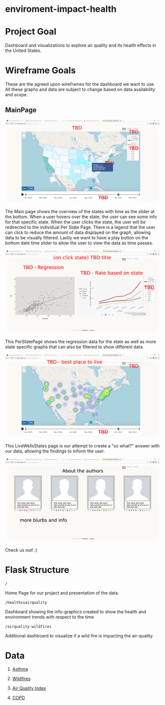 # enviroment-impact-health

# Project Goal
Dashboard and visualizations to explore air quality and its health effects in the United States.

# Wireframe Goals

These are the agreed upon wireframes for the dashboard we want to use. All these graphs and data are subject to change based on data availability and scope.

## MainPage

![MainPage](images/Main_Page.png)
 
The Main page shows the overview of the states with time as the slider at the bottom. When a user hovers over the state, the user can see some info for that specific state. When the user clicks the state, the user will be redirected to the individual Per State Page. There is a legend that the user can click to reduce the amount of data displayed on the graph, allowing data to be visually filtered. Lastly we want to have a play button on the bottom date time slider to allow the user to view the data as time passes.

![PerStatePage](images/Per_State_Page.png)

This PerStatePage shows the regression data for the state as well as more state specific graphs that can also be filtered to show different data.

![LiveWellsStates](images/Live_Wells_States.png)

This LiveWellsStates page is our attempt to create a "so what?" answer with our data, allowing the findings to inform the user.

![AboutTheAuthors](images/About_The_Authors.png)

Check us out! :)

# Flask Structure
```
/
```
Home Page for our project and presentation of the data.

```
/healthvsairquality
```
Dashboard showing the info-graphics created to show the health and environment trends with respect to the time.

```
/airquality-wildfires
```
Additional dashboard to visualize if a wild fire is impacting the air-quality.

# Data
1. [Asthma](https://chronicdata.cdc.gov/Chronic-Disease-Indicators/U-S-Chronic-Disease-Indicators-Asthma/us8e-ubyj)

2. [Wildfires](https://www.kaggle.com/rtatman/188-million-us-wildfires)

3. [Air Quality Index](https://www.epa.gov/outdoor-air-quality-data)

4. [COPD](https://chronicdata.cdc.gov/Chronic-Disease-Indicators/U-S-Chronic-Disease-Indicators-Chronic-Obstructive/aqr6-8kj8)

